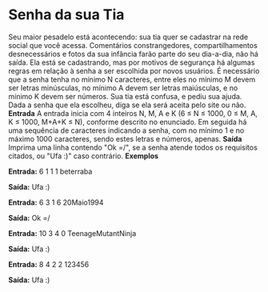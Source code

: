 # ****Senha da sua Tia****

Seu maior pesadelo está acontecendo: sua tia quer se cadastrar na rede social que você acessa. Comentários constrangedores, compartilhamentos desnecessários e fotos da sua infância farão parte do seu dia-a-dia, não há saída.
Ela está se cadastrando, mas por motivos de segurança há algumas regras em relação à senha a ser escolhida por novos usuários. É necessário que a senha tenha no mínimo N caracteres, entre eles no mínimo M devem ser letras minúsculas, no mínimo A devem ser letras maiúsculas, e no mínimo K devem ser números.
Sua tia está confusa, e pediu sua ajuda. Dada a senha que ela escolheu, diga se ela será aceita pelo site ou não.
****Entrada****
A entrada inicia com 4 inteiros N, M, A e K (6 ≤ N ≤ 1000, 0 ≤ M, A, K ≤ 1000, M+A+K ≤ N), conforme descrito no enunciado.
Em seguida há uma sequência de caracteres indicando a senha, com no mínimo 1 e no máximo 1000 caracteres, sendo estes letras e números, apenas.
****Saída****
Imprima uma linha contendo "Ok =/", se a senha atende todos os requisitos citados, ou "Ufa :)" caso contrário.
****Exemplos****

**Entrada:**
6 1 1 1
beterraba

**Saída:**
Ufa :)

**Entrada:**
6 3 1 6
20Maio1994

**Saída:**
Ok =/

**Entrada:**
10 3 4 0
TeenageMutantNinja

**Saída:**
Ufa :)

**Entrada:**
8 4 2 2
123456

**Saída:**
Ufa :)